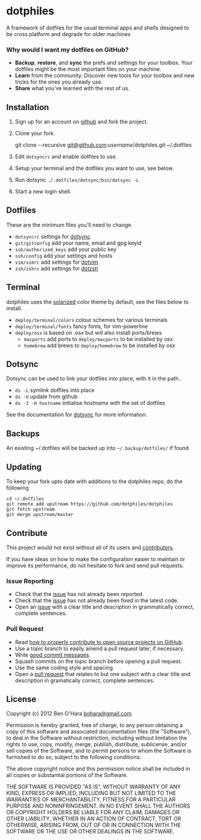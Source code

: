 dotphiles
=========

A framework of dotfiles for the usual terminal apps and shells designed to be
cross platform and degrade for older machines

### Why would I want my dotfiles on GitHub?

  - **Backup**, **restore**, and **sync** the prefs and settings for your 
    toolbox. Your dotfiles might be the most important files on your machine.
  - **Learn** from the community. Discover new tools for your toolbox and new 
    tricks for the ones you already use.
  - **Share** what you've learned with the rest of us.


Installation
------------

  1. Sign up for an account on [github][1] and fork the project.

  2. Clone your fork.

        git clone --recursive git@github.com:*username*/dotphiles.git ~/.dotfiles

  3. Edit `dotsyncrc` and enable dotfiles to use.

  4. Setup your terminal and the dotfiles you want to use, see below.

  5. Run dotsync `./.dotfiles/dotsync/bin/dotsync -L`

  6. Start a new login shell.

Dotfiles
--------

These are the minimum files you'll need to change

  - `dotsyncrc` settings for [dotsync](https://github.com/dotphiles/dotsync)
  - `git/gitconfig` add your name, email and gpg keyid
  - `ssh/authorized_keys` add your public key
  - `ssh/config` add your settings and hosts
  - `vim/vimrc` add settings for [dotvim](https://github.com/dotphiles/dotvim)
  - `zsh/zshrc` add settings for [dotzsh](https://github.com/dotphiles/dotzsh)

Terminal
--------

dotphiles uses the [solarized](http://ethanschoonover.com/solarized) color theme
by default, see the files below to install.

  - `deploy/terminal/colors` colour schemes for various terminals
  - `deploy/terminal/fonts` fancy fonts, for vim-powerline
  - `deploy/osx` is based on .osx but will also install ports/brews
    - `macports` add ports to `deploy/macports` to be installed by osx
    - `homebrew` add brews to `deploy/homebrew` to be installed by osx

Dotsync
-------

Dotsync can be used to link your dotfiles into place, with it in the path..

  - `ds -L` symlink dotfiles into place
  - `ds -U` update from github
  - `ds -I -H hostname` initialise *hostname* with the set of dotfiles

See the documentation for [dotsync](https://github.com/dotphiles/dotsync) for more
information.

Backups
-------

An existing ~/.dotfiles will be backed up into `~/.backup/dotfiles/` if found

Updating
--------

To keep your fork upto date with additions to the dotphiles repo, do the following

    cd ~/.dotfiles
    git remote add upstream https://github.com/dotphiles/dotphiles
    git fetch upstream
    git merge upstream/master

Contribute
----------

This project would not exist without all of its users and [contributors][2].

If you have ideas on how to make the configuration easier to maintain or
improve its performance, do not hesitate to fork and send pull requests.

### Issue Reporting

   - Check that the [issue][3] has not already been reported.
   - Check that the [issue][3] has not already been fixed in the latest code.
   - Open an [issue][3] with a clear title and description in grammatically correct,
     complete sentences.

### Pull Request

   - Read [how to properly contribute to open source projects on GitHub][4].
   - Use a topic branch to easily amend a pull request later, if necessary.
   - Write [good commit messages][5].
   - Squash commits on the topic branch before opening a pull request.
   - Use the same coding style and spacing.
   - Open a [pull request][6] that relates to but one subject with a clear
     title and description in gramatically correct, complete sentences.

License
-------

Copyright (c) 2012 Ben O'Hara <bohara@gmail.com>

Permission is hereby granted, free of charge, to any person obtaining
a copy of this software and associated documentation files (the
"Software"), to deal in the Software without restriction, including
without limitation the rights to use, copy, modify, merge, publish,
distribute, sublicense, and/or sell copies of the Software, and to
permit persons to whom the Software is furnished to do so, subject to
the following conditions:

The above copyright notice and this permission notice shall be
included in all copies or substantial portions of the Software.

THE SOFTWARE IS PROVIDED "AS IS", WITHOUT WARRANTY OF ANY KIND,
EXPRESS OR IMPLIED, INCLUDING BUT NOT LIMITED TO THE WARRANTIES OF
MERCHANTABILITY, FITNESS FOR A PARTICULAR PURPOSE AND
NONINFRINGEMENT. IN NO EVENT SHALL THE AUTHORS OR COPYRIGHT HOLDERS BE
LIABLE FOR ANY CLAIM, DAMAGES OR OTHER LIABILITY, WHETHER IN AN ACTION
OF CONTRACT, TORT OR OTHERWISE, ARISING FROM, OUT OF OR IN CONNECTION
WITH THE SOFTWARE OR THE USE OR OTHER DEALINGS IN THE SOFTWARE.

[1]: https://github.com
[2]: https://github.com/dotphiles/dotphiles/contributors
[3]: https://github.com/dotphiles/dotphiles/issues
[4]: http://gun.io/blog/how-to-github-fork-branch-and-pull-request
[5]: http://tbaggery.com/2008/04/19/a-note-about-git-commit-messages.html
[6]: https://help.github.com/articles/using-pull-requests

